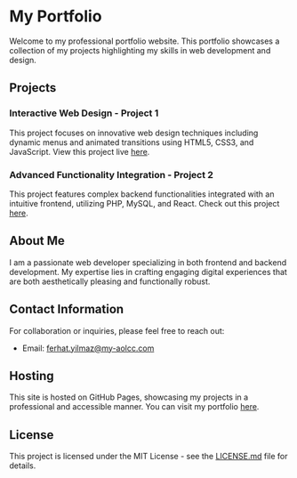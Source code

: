 # My Portfolio

Welcome to my professional portfolio website. This portfolio showcases a collection of my projects highlighting my skills in web development and design.

## Projects

### Interactive Web Design - Project 1
This project focuses on innovative web design techniques including dynamic menus and animated transitions using HTML5, CSS3, and JavaScript. View this project live [here](https://github.com/YilmazFerhat).

### Advanced Functionality Integration - Project 2
This project features complex backend functionalities integrated with an intuitive frontend, utilizing PHP, MySQL, and React. Check out this project [here](https://github.com/YilmazFerhat).

## About Me

I am a passionate web developer specializing in both frontend and backend development. My expertise lies in crafting engaging digital experiences that are both aesthetically pleasing and functionally robust.

## Contact Information

For collaboration or inquiries, please feel free to reach out:
- Email: [ferhat.yilmaz@my-aolcc.com](mailto:ferhat.yilmaz@my-aolcc.com)

## Hosting

This site is hosted on GitHub Pages, showcasing my projects in a professional and accessible manner. You can visit my portfolio [here](https://github.com/YilmazFerhat).

## License

This project is licensed under the MIT License - see the [LICENSE.md](LICENSE.md) file for details.
